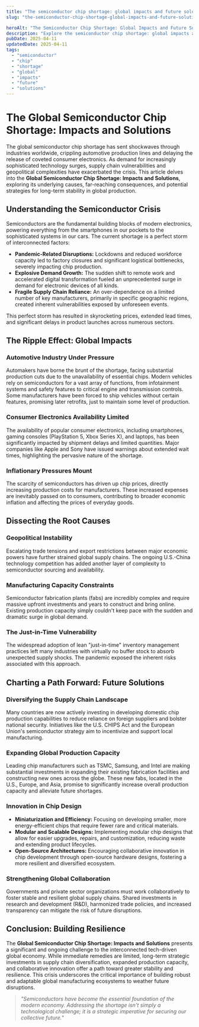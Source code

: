 ```yaml
---
title: "The semiconductor chip shortage: global impacts and future solutions"
slug: "the-semiconductor-chip-shortage-global-impacts-and-future-solutions"

heroAlt: "The Semiconductor Chip Shortage: Global Impacts and Future Solutions visual cover image"
description: "Explore the semiconductor chip shortage: global impacts and future solutions in this detailed guide, offering insights, strategies, and practical tips to enhance your understanding and application of the topic."
pubDate: 2025-04-11
updatedDate: 2025-04-11
tags:
  - "semiconductor"
  - "chip"
  - "shortage"
  - "global"
  - "impacts"
  - "future"
  - "solutions"
---
```


# The Global Semiconductor Chip Shortage: Impacts and Solutions

The global semiconductor chip shortage has sent shockwaves through industries worldwide, crippling automotive production lines and delaying the release of coveted consumer electronics. As demand for increasingly sophisticated technology surges, supply chain vulnerabilities and geopolitical complexities have exacerbated the crisis. This article delves into the **Global Semiconductor Chip Shortage: Impacts and Solutions**, exploring its underlying causes, far-reaching consequences, and potential strategies for long-term stability in global production.

## Understanding the Semiconductor Crisis

Semiconductors are the fundamental building blocks of modern electronics, powering everything from the smartphones in our pockets to the sophisticated systems in our cars. The current shortage is a perfect storm of interconnected factors:

- **Pandemic-Related Disruptions:** Lockdowns and reduced workforce capacity led to factory closures and significant logistical bottlenecks, severely impacting chip production.
- **Explosive Demand Growth:** The sudden shift to remote work and accelerated digital transformation fueled an unprecedented surge in demand for electronic devices of all kinds.
- **Fragile Supply Chain Reliance:** An over-dependence on a limited number of key manufacturers, primarily in specific geographic regions, created inherent vulnerabilities exposed by unforeseen events.

This perfect storm has resulted in skyrocketing prices, extended lead times, and significant delays in product launches across numerous sectors.

## The Ripple Effect: Global Impacts

### Automotive Industry Under Pressure

Automakers have borne the brunt of the shortage, facing substantial production cuts due to the unavailability of essential chips. Modern vehicles rely on semiconductors for a vast array of functions, from infotainment systems and safety features to critical engine and transmission controls. Some manufacturers have been forced to ship vehicles without certain features, promising later retrofits, just to maintain some level of production.

### Consumer Electronics Availability Limited

The availability of popular consumer electronics, including smartphones, gaming consoles (PlayStation 5, Xbox Series X), and laptops, has been significantly impacted by shipment delays and limited quantities. Major companies like Apple and Sony have issued warnings about extended wait times, highlighting the pervasive nature of the shortage.

### Inflationary Pressures Mount

The scarcity of semiconductors has driven up chip prices, directly increasing production costs for manufacturers. These increased expenses are inevitably passed on to consumers, contributing to broader economic inflation and affecting the prices of everyday goods.

## Dissecting the Root Causes

### Geopolitical Instability

Escalating trade tensions and export restrictions between major economic powers have further strained global supply chains. The ongoing U.S.-China technology competition has added another layer of complexity to semiconductor sourcing and availability.

### Manufacturing Capacity Constraints

Semiconductor fabrication plants (fabs) are incredibly complex and require massive upfront investments and years to construct and bring online. Existing production capacity simply couldn't keep pace with the sudden and dramatic surge in global demand.

### The Just-in-Time Vulnerability

The widespread adoption of lean "just-in-time" inventory management practices left many industries with virtually no buffer stock to absorb unexpected supply shocks. The pandemic exposed the inherent risks associated with this approach.

## Charting a Path Forward: Future Solutions

### Diversifying the Supply Chain Landscape

Many countries are now actively investing in developing domestic chip production capabilities to reduce reliance on foreign suppliers and bolster national security. Initiatives like the U.S. CHIPS Act and the European Union's semiconductor strategy aim to incentivize and support local manufacturing.

### Expanding Global Production Capacity

Leading chip manufacturers such as TSMC, Samsung, and Intel are making substantial investments in expanding their existing fabrication facilities and constructing new ones across the globe. These new fabs, located in the U.S., Europe, and Asia, promise to significantly increase overall production capacity and alleviate future shortages.

### Innovation in Chip Design

- **Miniaturization and Efficiency:** Focusing on developing smaller, more energy-efficient chips that require fewer rare and critical materials.
- **Modular and Scalable Designs:** Implementing modular chip designs that allow for easier upgrades, repairs, and customization, reducing waste and extending product lifecycles.
- **Open-Source Architectures:** Encouraging collaborative innovation in chip development through open-source hardware designs, fostering a more resilient and diversified ecosystem.

### Strengthening Global Collaboration

Governments and private sector organizations must work collaboratively to foster stable and resilient global supply chains. Shared investments in research and development (R&D), harmonized trade policies, and increased transparency can mitigate the risk of future disruptions.

## Conclusion: Building Resilience

The **Global Semiconductor Chip Shortage: Impacts and Solutions** presents a significant and ongoing challenge to the interconnected tech-driven global economy. While immediate remedies are limited, long-term strategic investments in supply chain diversification, expanded production capacity, and collaborative innovation offer a path toward greater stability and resilience. This crisis underscores the critical importance of building robust and adaptable global manufacturing ecosystems to weather future disruptions.

> _"Semiconductors have become the essential foundation of the modern economy. Addressing the shortage isn't simply a technological challenge; it is a strategic imperative for securing our collective future."_
